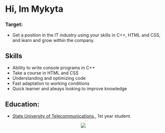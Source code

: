# Hi, Im Mykyta
### Target:
*   Get a position in the IT industry using your skills in C++, HTML and CSS, and learn and grow within the company.
## Skills
*   Ability to write console programs in C++
*   Take a course in HTML and CSS
*   Understanding and optimizing code
*   Fast adaptation to working conditions
*   Quick learner and always looking to improve knowledge

## Education:

*   <a href="http://foreign.dut.edu.ua/" target="_blank">State University of Telecommunications </a>, 1st year student.
<p align='center'>
   <a href="https://www.linkedin.com/in/mykyta-lieshchenko-046a26271">
       <img src="https://img.shields.io/badge/linkedin-%230077B5.svg?&style=for-the-badge&logo=linkedin&logoColor=white"/>
   </a>
